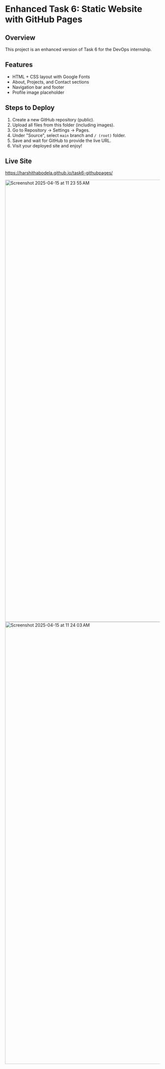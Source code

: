 # Enhanced Task 6: Static Website with GitHub Pages

## Overview
This project is an enhanced version of Task 6 for the DevOps internship.

## Features
- HTML + CSS layout with Google Fonts
- About, Projects, and Contact sections
- Navigation bar and footer
- Profile image placeholder

## Steps to Deploy
1. Create a new GitHub repository (public).
2. Upload all files from this folder (including images).
3. Go to Repository → Settings → Pages.
4. Under "Source", select `main` branch and `/ (root)` folder.
5. Save and wait for GitHub to provide the live URL.
6. Visit your deployed site and enjoy!

## Live Site
https://harshithabodela.github.io/task6-githubpages/

<img width="1440" alt="Screenshot 2025-04-15 at 11 23 55 AM" src="https://github.com/user-attachments/assets/bd05466a-80bd-4cac-96db-a58b39b74d3c" />
<img width="1440" alt="Screenshot 2025-04-15 at 11 24 03 AM" src="https://github.com/user-attachments/assets/d2a569b7-90cb-407d-9152-7c32dbfe595b" />
